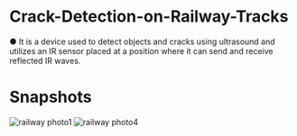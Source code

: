 # Crack-Detection-on-Railway-Tracks
●	  It is a device used to detect objects and cracks using ultrasound and utilizes an IR sensor placed at a position where it can send and receive reflected IR waves.

# Snapshots
![railway photo1](https://github.com/user-attachments/assets/5b008493-85b6-44b2-82f7-41b35e5b092e)
![railway photo4](https://github.com/user-attachments/assets/402396b9-613a-4991-90ea-b5decbcd0dda)
